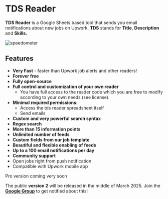# TDS Reader

**TDS Reader** is a Google Sheets based tool that sends you email notifications about new jobs on Upwork. **TDS** stands for **Title**, **Description** and **Skills.**

![speedometer](https://docs.google.com/spreadsheets/d/e/2PACX-1vSuIFXX309i06cr7hHFV9WgOPK_hitAknqP9hFbKhTnrr2yYGJjc9jFTDU_nTrDkiQLdZAHT3pxEXUl/pubchart?oid=195704369&format=image)

## Features

* **Very Fast** - faster than Upwork job alerts and other readers!
* **Forever free**
* **Fully open-source**
* **Full control and customization of your own reader**
  * You have full access to the reader code which you are free to modify according to your own needs (see license).
* **Minimal required permissions:**
  * Access the tds reader spreadsheet itself
  * Send emails
* **Custom and very powerful search syntax**
* **Regex search**
* **More than 15 information points**
* **Unlimited number of feeds**
* **Custom fields from our job template**
* **Beautiful and flexible enabling of feeds**
* **Up to a 100 email notifications per day**
* **Community support**
* Open jobs right from push notification
* Compatible with Upwork mobile app

Pro version coming very soon

The public **version 2** will be released in the middle of March 2025. Join the **[Google Group](https://groups.google.com/g/tdsreader)** to get notified about this!
